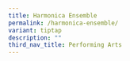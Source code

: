 ```yaml
---
title: Harmonica Ensemble
permalink: /harmonica-ensemble/
variant: tiptap
description: ""
third_nav_title: Performing Arts
---
```

